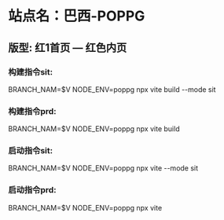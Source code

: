 # 站点名：巴西-POPPG

## 版型: 红1首页 — 红色内页

### 构建指令sit:
BRANCH_NAM=$V NODE_ENV=poppg npx vite build --mode sit

### 构建指令prd:
BRANCH_NAM=$V NODE_ENV=poppg npx vite build

### 启动指令sit:
BRANCH_NAM=$V NODE_ENV=poppg npx vite --mode sit

### 启动指令prd:
BRANCH_NAM=$V NODE_ENV=poppg npx vite
